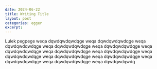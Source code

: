 ```yaml
---
date: 2024-06-22
title: Writing Title
layout: post
categories: egger
excerpt: 
---
```


Lulek pegpege
weqa
dqwdqwdqwdqge
weqa
dqwdqwdqwdqge
weqa
dqwdqwdqwdqge
weqa
dqwdqwdqwdqge
weqa
dqwdqwdqwdqge
weqa
dqwdqwdqwdqge
weqa
dqwdqwdqwdqge
weqa
dqwdqwdqwdqge
weqa
dqwdqwdqwdqge
weqa
dqwdqwdqwdqge
weqa
dqwdqwdqwdqge
weqa
dqwdqwdqwdqge
weqa
dqwdqwdqwdqge
weqa
dqwdqwdqwdq